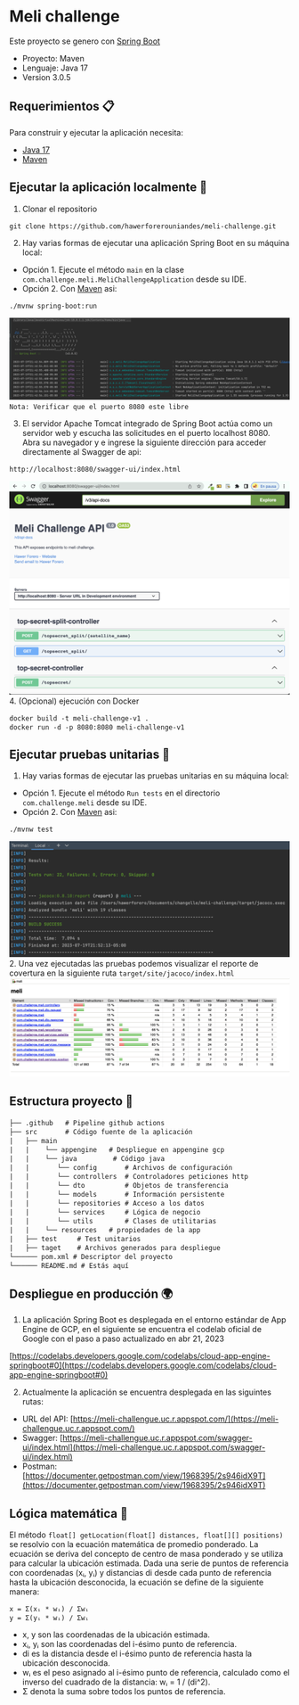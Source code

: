 # Meli challenge
Este proyecto se genero con [Spring Boot](http://projects.spring.io/spring-boot/) 
- Proyecto: Maven
- Lenguaje: Java 17
- Version 3.0.5
  
## Requerimientos 📋
Para construir y ejecutar la aplicación necesita:

- [Java 17](https://www.oracle.com/java/technologies/downloads/#java8)
- [Maven](https://maven.apache.org)

## Ejecutar la aplicación localmente 🚀
1. Clonar el repositorio
```shell
git clone https://github.com/hawerforerouniandes/meli-challenge.git
```
2. Hay varias formas de ejecutar una aplicación Spring Boot en su máquina local:
- Opción 1. Ejecute el método `main` en la clase `com.challenge.meli.MeliChallengeApplication` desde su IDE.
- Opción 2. Con [Maven](https://docs.spring.io/spring-boot/docs/current/reference/html/build-tool-plugins-maven-plugin.html) asi:
```shell
./mvnw spring-boot:run 
```
![run](https://raw.githubusercontent.com/hawerforerouniandes/assets/master/img/run.png)
`Nota: Verificar que el puerto 8080 este libre`

3. El servidor Apache Tomcat integrado de Spring Boot actúa como un servidor web y escucha las solicitudes en el puerto localhost 8080. Abra su navegador y e ingrese la siguiente dirección para acceder directamente al Swagger de api:
```shell
http://localhost:8080/swagger-ui/index.html
```
![Swagger](https://raw.githubusercontent.com/hawerforerouniandes/assets/master/img/swagger.png)
4. (Opcional) ejecución con Docker
```shell
docker build -t meli-challenge-v1 . 
docker run -d -p 8080:8080 meli-challenge-v1
```
## Ejecutar pruebas unitarias 🐞
1. Hay varias formas de ejecutar las pruebas unitarias en su máquina local:
- Opción 1. Ejecute el método `Run tests` en el directorio  `com.challenge.meli` desde su IDE.
- Opción 2. Con [Maven](https://docs.spring.io/spring-boot/docs/current/reference/html/build-tool-plugins-maven-plugin.html) asi:
```shell
./mvnw test
```
![test](https://raw.githubusercontent.com/hawerforerouniandes/assets/master/img/test.png)
2. Una vez ejecutadas las pruebas podemos visualizar el reporte de covertura en la siguiente ruta `target/site/jacoco/index.html`
![Coverage](https://raw.githubusercontent.com/hawerforerouniandes/assets/master/img/coverage2.png)
## Estructura proyecto 📂
````
├── .github   # Pipeline github actions
├── src       # Código fuente de la aplicación
|   ├── main
|   |    └── appengine   # Despliegue en appengine gcp
|   |    └── java         # Código java
|   |       └── config       # Archivos de configuración
|   |       └── controllers  # Controladores peticiones http
|   |       └── dto          # Objetos de transferencia
|   |       └── models       # Información persistente
|   |       └── repositories # Acceso a los datos
|   |       └── services     # Lógica de negocio
|   |       └── utils        # Clases de utilitarias
|   |    └── resources   # propiedades de la app
|   ├── test     # Test unitarios
|   ├── taget    # Archivos generados para despliegue
└────── pom.xml # Descriptor del proyecto
└────── README.md # Estás aquí
````
## Despliegue en producción 🌍
1. La aplicación Spring Boot es desplegada en el entorno estándar de App Engine de GCP, en el siguiente se encuentra el codelab oficial de Google con el paso a paso actualizado en abr 21, 2023

[https://codelabs.developers.google.com/codelabs/cloud-app-engine-springboot#0](https://codelabs.developers.google.com/codelabs/cloud-app-engine-springboot#0)

2. Actualmente la aplicación se encuentra desplegada en las siguintes rutas:

- URL del API: [https://meli-challengue.uc.r.appspot.com/](https://meli-challengue.uc.r.appspot.com/)
- Swagger: [https://meli-challengue.uc.r.appspot.com/swagger-ui/index.html](https://meli-challengue.uc.r.appspot.com/swagger-ui/index.html)
- Postman: [https://documenter.getpostman.com/view/1968395/2s946idX9T](https://documenter.getpostman.com/view/1968395/2s946idX9T)

## Lógica matemática 🔢
El método `float[] getLocation(float[] distances, float[][] positions)` se resolvio con la ecuación matemática de promedio ponderado. La ecuación se deriva del concepto de centro de masa ponderado y se utiliza para calcular la ubicación estimada.
Dada una serie de puntos de referencia con coordenadas (xᵢ, yᵢ) y distancias di desde cada punto de referencia hasta la ubicación desconocida, la ecuación se define de la siguiente manera:
```shell
x = Σ(xᵢ * wᵢ) / Σwᵢ
y = Σ(yᵢ * wᵢ) / Σwᵢ
```
- x, y son las coordenadas de la ubicación estimada.
- xᵢ, yᵢ son las coordenadas  del i-ésimo punto de referencia.
- di es la distancia desde el i-ésimo punto de referencia hasta la ubicación desconocida.
- wᵢ es el peso asignado al i-ésimo punto de referencia, calculado como el inverso del cuadrado de la distancia: wᵢ = 1 / (di^2).
- Σ denota la suma sobre todos los puntos de referencia.


